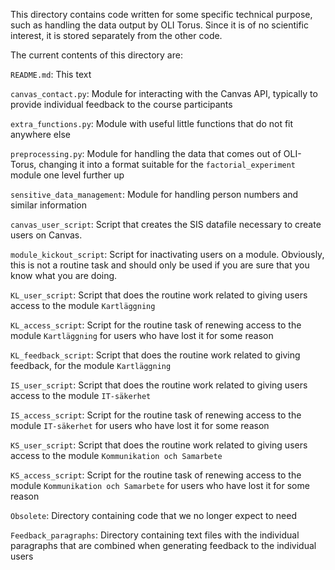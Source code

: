 This directory contains code written for some specific technical purpose, such as handling the data output by OLI Torus. Since it is of no scientific interest, it is stored separately from the other code.

The current contents of this directory are:

`README.md`: This text

`canvas_contact.py`: Module for interacting with the Canvas API, typically to provide individual feedback to the course participants

`extra_functions.py`: Module with useful little functions that do not fit anywhere else

`preprocessing.py`: Module for handling the data that comes out of OLI-Torus, changing it into a format suitable for the `factorial_experiment` module one level further up

`sensitive_data_management`: Module for handling person numbers and similar information

`canvas_user_script`: Script that creates the SIS datafile necessary to create users on Canvas.

`module_kickout_script`: Script for inactivating users on a module. Obviously, this is not a routine task and should only be used if you are sure that you know what you are doing.

`KL_user_script`: Script that does the routine work related to giving users access to the module `Kartläggning`

`KL_access_script`: Script for the routine task of renewing access to the module `Kartläggning` for users who have lost it for some reason

`KL_feedback_script`: Script that does the routine work related to giving feedback, for the module `Kartläggning`

`IS_user_script`: Script that does the routine work related to giving users access to the module `IT-säkerhet`

`IS_access_script`: Script for the routine task of renewing access to the module `IT-säkerhet` for users who have lost it for some reason

`KS_user_script`: Script that does the routine work related to giving users access to the module `Kommunikation och Samarbete`

`KS_access_script`: Script for the routine task of renewing access to the module `Kommunikation och Samarbete` for users who have lost it for some reason

`Obsolete`: Directory containing code that we no longer expect to need

`Feedback_paragraphs`: Directory containing text files with the individual paragraphs that are combined when generating feedback to the individual users
